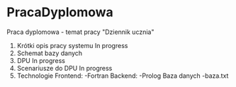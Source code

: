 # PracaDyplomowa
Praca dyplomowa - temat pracy "Dziennik ucznia"

1) Krótki opis pracy systemu
  In progress
2) Schemat bazy danych
3) DPU
  In progress
4) Scenariusze do DPU
  In progress
5) Technologie
  Frontend:
  -Fortran
  Backend:
  -Prolog
  Baza danych
  -baza.txt
